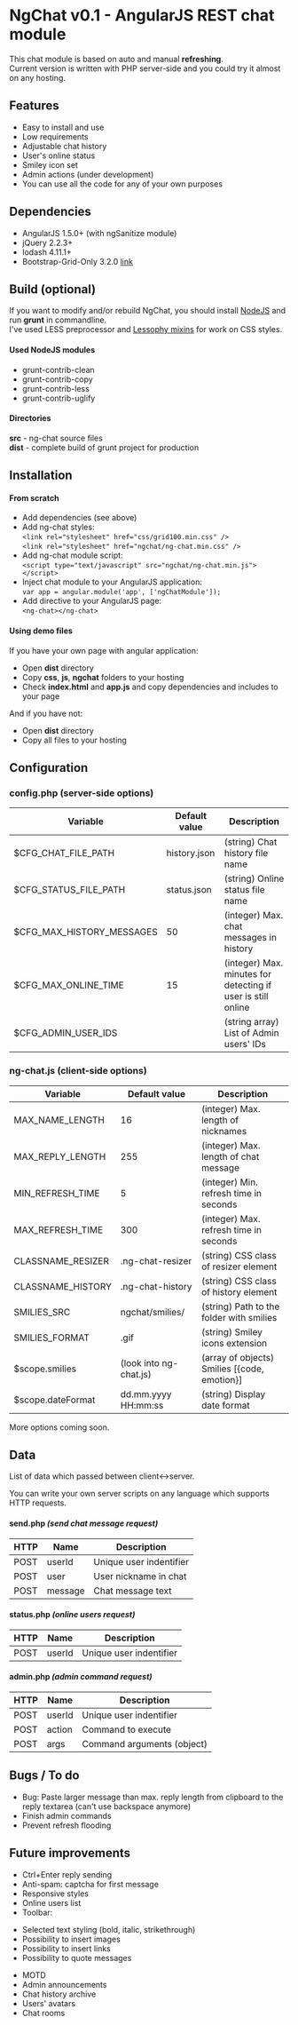 NgChat v0.1 - AngularJS REST chat module
===================

This chat module is based on auto and manual **refreshing**.  
Current version is written with PHP server-side and you could try it almost on any hosting.

## Features

* Easy to install and use
* Low requirements
* Adjustable chat history
* User's online status
* Smiley icon set
* Admin actions (under development)
* You can use all the code for any of your own purposes

## Dependencies

 * AngularJS 1.5.0+ (with ngSanitize module)
 * jQuery 2.2.3+
 * lodash 4.11.1+
 * Bootstrap-Grid-Only 3.2.0 [link](https://github.com/zirafa/bootstrap-grid-only)

## Build (optional)

If you want to modify and/or rebuild NgChat, you should install [NodeJS](https://nodejs.org) and run **grunt** in commandline.  
I've used LESS preprocessor and [Lessophy mixins](https://github.com/khasky/Lessophy) for work on CSS styles.

#### Used NodeJS modules

 * grunt-contrib-clean
 * grunt-contrib-copy
 * grunt-contrib-less
 * grunt-contrib-uglify

#### Directories

**src** - ng-chat source files  
**dist** - complete build of grunt project for production

## Installation

#### From scratch

 * Add dependencies (see above)
 * Add ng-chat styles:  
 ```<link rel="stylesheet" href="css/grid100.min.css" />```  
 ```<link rel="stylesheet" href="ngchat/ng-chat.min.css" />```
 * Add ng-chat module script:  
 ```<script type="text/javascript" src="ngchat/ng-chat.min.js"></script>```
 * Inject chat module to your AngularJS application:  
 ```var app = angular.module('app', ['ngChatModule']);```
 * Add directive to your AngularJS page:  
 ``` <ng-chat></ng-chat> ```  
  
#### Using demo files

If you have your own page with angular application:

 * Open **dist** directory
 * Copy **css**, **js**, **ngchat** folders to your hosting
 * Check **index.html** and **app.js** and copy dependencies and includes to your page

And if you have not:

 * Open **dist** directory
 * Copy all files to your hosting

## Configuration

### config.php (server-side options)

| Variable                  | Default value  | Description                                                  |
| ------------------------- | -------------- | ------------------------------------------------------------ |
| $CFG_CHAT_FILE_PATH       | history.json   | (string) Chat history file name                              |
| $CFG_STATUS_FILE_PATH     | status.json    | (string) Online status file name                             |
| $CFG_MAX_HISTORY_MESSAGES | 50             | (integer) Max. chat messages in history                      |
| $CFG_MAX_ONLINE_TIME      | 15             | (integer) Max. minutes for detecting if user is still online |
| $CFG_ADMIN_USER_IDS       |                | (string array) List of Admin users' IDs                      |

### ng-chat.js (client-side options)

| Variable                  | Default value          | Description                                        |
| ------------------------- | ---------------------- | -------------------------------------------------- |
| MAX_NAME_LENGTH           | 16                     | (integer) Max. length of nicknames                 |
| MAX_REPLY_LENGTH          | 255                    | (integer) Max. length of chat message              |
| MIN_REFRESH_TIME          | 5                      | (integer) Min. refresh time in seconds             |
| MAX_REFRESH_TIME          | 300                    | (integer) Max. refresh time in seconds             |
| CLASSNAME_RESIZER         | .ng-chat-resizer       | (string) CSS class of resizer element              |
| CLASSNAME_HISTORY         | .ng-chat-history       | (string) CSS class of history element              |
| SMILIES_SRC               | ngchat/smilies/        | (string) Path to the folder with smilies           |
| SMILIES_FORMAT            | .gif                   | (string) Smiley icons extension                    |
| $scope.smilies            | (look into ng-chat.js) | (array of objects) Smilies [{code, emotion}]       |
| $scope.dateFormat         | dd.mm.yyyy HH:mm:ss    | (string) Display date format                       |

More options coming soon.

## Data

List of data which passed between client<->server.

You can write your own server scripts on any language which supports HTTP requests.

#### send.php _(send chat message request)_

| HTTP  | Name     | Description              |
| ----- | -------- | ------------------------ |
| POST  | userId   | Unique user indentifier  |
| POST  | user     | User nickname in chat    |
| POST  | message  | Chat message text        |

#### status.php _(online users request)_

| HTTP  | Name     | Description              |
| ----- | -------- | ------------------------ |
| POST  | userId   | Unique user indentifier  |

#### admin.php _(admin command request)_

| HTTP  | Name     | Description                      |
| ----- | -------- | -------------------------------- |
| POST  | userId   | Unique user indentifier          |
| POST  | action   | Command to execute               |
| POST  | args     | Command arguments (object)       |

## Bugs / To do

 * Bug: Paste larger message than max. reply length from clipboard to the reply textarea (can't use backspace anymore)
 * Finish admin commands
 * Prevent refresh flooding

## Future improvements

 * Ctrl+Enter reply sending
 * Anti-spam: captcha for first message
 * Responsive styles
 * Online users list
 * Toolbar:  
  - Selected text styling (bold, italic, strikethrough)  
  - Possibility to insert images  
  - Possibility to insert links  
  - Possibility to quote messages  
 * MOTD
 * Admin announcements
 * Chat history archive
 * Users' avatars
 * Chat rooms